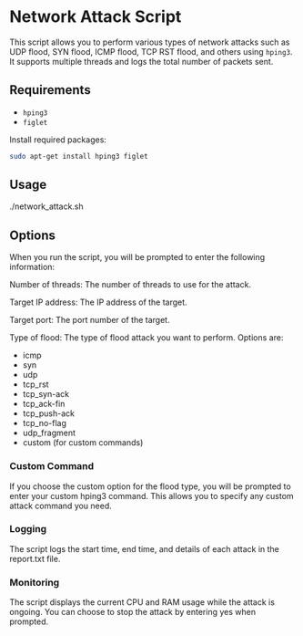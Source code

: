 
# Network Attack Script

This script allows you to perform various types of network attacks such as UDP flood, SYN flood, ICMP flood, TCP RST flood, and others using `hping3`. It supports multiple threads and logs the total number of packets sent.

## Requirements

- `hping3`
- `figlet`

Install required packages:
```bash
sudo apt-get install hping3 figlet
```

## Usage

./network_attack.sh


## Options
When you run the script, you will be prompted to enter the following information:

 Number of threads: The number of threads to use for the attack.
 
 Target IP address: The IP address of the target.
 
 Target port: The port number of the target.
 
 Type of flood: The type of flood attack you want to perform. Options are:
 
* icmp
* syn
* udp
* tcp_rst
* tcp_syn-ack
* tcp_ack-fin
* tcp_push-ack
* tcp_no-flag
* udp_fragment
* custom (for custom commands)

### Custom Command

If you choose the custom option for the flood type, you will be prompted to enter your custom hping3 command. This allows you to specify any custom attack command you need.

### Logging

The script logs the start time, end time, and details of each attack in the report.txt file.

### Monitoring

The script displays the current CPU and RAM usage while the attack is ongoing. You can choose to stop the attack by entering yes when prompted.
